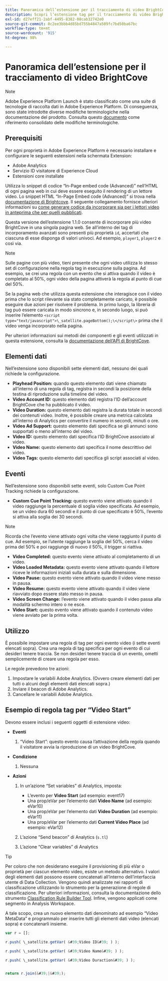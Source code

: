```yaml
---
title: Panoramica dell’estensione per il tracciamento di video BrightCove
description: Scopri l’estensione tag per il tracciamento di video BrightCove in Adobe Experience Platform.
exl-id: d27eff21-2abf-4495-8382-08cab32742e0
source-git-commit: 0c2ee3bbb4d85bd755b4847a509fc7bd50ba67bc
workflow-type: tm+mt
source-wordcount: '915'
ht-degree: 98%

---
```


# Panoramica dell’estensione per il tracciamento di video BrightCove

>[!NOTE]
>
>Adobe Experience Platform Launch è stato classificato come una suite di tecnologie di raccolta dati in Adobe Experience Platform. Di conseguenza, sono state introdotte diverse modifiche terminologiche nella documentazione del prodotto. Consulta questo [documento](../../../term-updates.md) come riferimento consolidato delle modifiche terminologiche.

## Prerequisiti

Per ogni proprietà in Adobe Experience Platform è necessario installare e configurare le seguenti estensioni nella schermata Extension:

* Adobe Analytics
* Servizio ID visitatore di Experience Cloud
* Estensioni core installate

Utilizza lo snippet di codice “In-Page embed code (Advanced)” nell’HTML di ogni pagina web in cui deve essere eseguito il rendering di un lettore video. Lo snippet HTML “In-Page Embed code (Advanced)” si trova nella [documentazione di Brightcove](https://studio.support.brightcove.com/publish/choosing-correct-embed-code.html#inpage). Il seguente collegamento fornisce ulteriori informazioni su [come generare codice da incorporare sia per i lettori video in anteprima che per quelli pubblicati](https://studio.support.brightcove.com/players/generating-player-embed-code.html).

Questa versione dell’estensione 1.1.0 consente di incorporare più video BrightCove in una singola pagina web. Se all’interno dei tag di incorporamento avanzati sono presenti più proprietà `id`, accertati che ciascuna di esse disponga di valori univoci. Ad esempio, `player1`, `player2` e così via.

>[!NOTE]
>
>Sulle pagine con più video, tieni presente che ogni video utilizza lo stesso set di configurazione nella regola tag in esecuzione sulla pagina. Ad esempio, se crei una regola con un evento che si attiva quando il video è completato al 50%, ogni video della pagina attiverà la regola al punto di cue del 50%.

Se la pagina web che utilizza questa estensione che interagisce con il video prima che lo script rilevante sia stato completamente caricato, è possibile eseguire due azioni per risolvere il problema. In primo luogo, la libreria di tag può essere caricata in modo sincrono e, in secondo luogo, si può inserire l’elemento `<script type="text/javascript">\_satellite.pageBottom();\</script\>` prima che il video venga incorporato nella pagina.

Per ulteriori informazioni sui metodi dei componenti e gli eventi utilizzati in questa estensione, consulta la [documentazione dell’API di BrightCove](https://docs.brightcove.com/brightcove-player/1.x/Player.html#vjsplayer).

## Elementi dati

Nell’estensione sono disponibili sette elementi dati, nessuno dei quali richiede la configurazione.

* **Playhead Position:** quando questo elemento dati viene chiamato all’interno di una regola di tag, registra in secondi la posizione della testina di riproduzione sulla timeline del video.
* **Video Account ID:** questo elemento dati registra l’ID dell’account BrightCove che ha pubblicato il video.
* **Video Duration:** questo elemento dati registra la durata totale in secondi dei contenuti video. Inoltre, è possibile creare una metrica calcolata all’interno di Analytics per convertire il numero in secondi, minuti o ore.
* **Video Ad Support:** questo elemento dati specifica se gli annunci sono supportati o meno all’interno del video.
* **Video ID:** questo elemento dati specifica l’ID BrightCove associato al video.
* **Video Name:** questo elemento dati specifica il nome descrittivo del video.
* **Video Tags:** questo elemento dati specifica gli script associati al video.

## Eventi

Nell’estensione sono disponibili sette eventi, solo Custom Cue Point Tracking richiede la configurazione.

* **Custom Cue Point Tracking:** questo evento viene attivato quando il video raggiunge la percentuale di soglia video specificata. Ad esempio, se un video dura 60 secondi e il punto di cue specificato è 50%, l’evento si attiva alla soglia dei 30 secondi.

>[!NOTE]
>
>Ricorda che l’evento viene attivato ogni volta che viene raggiunto il punto di cue. Ad esempio, se l’utente raggiunge la soglia del 50%, cerca il video prima del 50% e poi raggiunge di nuovo il 50%, il trigger si riattiva.

* **Video Completed:** questo evento viene attivato al completamento di un video.
* **Video Loaded Metadata:** questo evento viene attivato quando il lettore riceve le informazioni iniziali sulla durata e sulla dimensione.
* **Video Pause:** questo evento viene attivato quando il video viene messo in pausa.
* **Video Resume:** questo evento viene attivato quando il video viene riavviato dopo essere stato messo in pausa.
* **Video Screen Change:** l’evento viene attivato quando il video passa alla modalità schermo intero o ne esce.
* **Video Start:** questo evento viene attivato quando il contenuto video viene avviato per la prima volta.

## Utilizzo

È possibile impostare una regola di tag per ogni evento video (i sette eventi elencati sopra). Crea una regola di tag specifica per ogni evento di cui desideri tenere traccia. Se non desideri tenere traccia di un evento, ometti semplicemente di creare una regola per esso.

Le regole prevedono tre azioni:

1. Impostare le variabili Adobe Analytics. (Ovvero creare elementi dati per tutti o alcuni degli elementi dati elencati sopra.)
1. Inviare il beacon di Adobe Analytics.
1. Cancellare le variabili Adobe Analytics.

## Esempio di regola tag per “Video Start”

Devono essere inclusi i seguenti oggetti di estensione video:

* **Eventi**

   1. “Video Start”: questo evento causa l’attivazione della regola quando il visitatore avvia la riproduzione di un video BrightCove.

* **Condizione**

   1. Nessuna

* **Azioni**

   1. In un’azione “Set variables” di Analytics, imposta:

      * L’evento per **Video Start** (ad esempio: event17)
      * Una prop/eVar per l’elemento dati **Video Name** (ad esempio: eVar10)
      * Una prop/eVar per l’elemento dati **Video Duration** (ad esempio: eVar11)
      * Una prop/eVar per l’elemento dati **Current Video Place** (ad esempio: eVar12)
   1. L’azione “Send beacon” di Analytics (`s.tl`)
   1. L’azione “Clear variables” di Analytics


>[!TIP]
>
>Per coloro che non desiderano eseguire il provisioning di più eVar o proprietà per ciascun elemento video, esiste un metodo alternativo. I valori degli elementi dati possono essere concatenati all’interno dell’interfaccia utente di Data Collection. Vengono quindi analizzate nei rapporti di classificazione utilizzando lo strumento per la generazione di regole di classificazione. Per ulteriori informazioni, consulta la documentazione dello strumento [Classification Rule Builder Tool](https://experienceleague.adobe.com/docs/analytics/components/classifications/classifications-rulebuilder/classification-rule-builder.html?lang=it). Infine, vengono applicati come segmento in Analysis Workspace.
>
>A tale scopo, crea un nuovo elemento dati denominato ad esempio “Video MetaData” e programmalo per inserire tutti gli elementi dati video (elencati sopra) e concatenarli insieme.

```javascript
var r = [];

r.push( \_satellite.getVar( &#39;Video ID&#39; ) );

r.push( \_satellite.getVar( &#39;Video Name&#39; ) );

r.push( \_satellite.getVar( &#39;Video Duraction&#39; ) );


return r.join(&#39;|&#39;);
```
